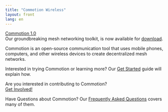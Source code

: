 ```yaml
---
title: "Commotion Wireless"
layout: front
lang: en
---
```

 <div class="reveal">
  <div class="slides">
   <section data-autoslide="7000">
     <a href="/blog/commotion-router-v1-release-notes">Commotion 1.0</a><br />
Our groundbreaking mesh networking toolkit, is now available for <a href="/download/routers">download</a>.
   </section>
   <section data-autoslide="7000">
	<p>Commotion is an open-source communication tool that uses mobile phones, computers, and other wireless devices to create decentralized mesh networks.</p>
   </section>
   <section data-autoslide="7000">
Interested in trying Commotion or learning more?  Our <a href="/docs/get-started">Get Started</a> guide will explain how. 
   </section>
   <section data-autoslide="7000">
	<p>Are you interested in contributing to Commotion?<br /><a href="/docs/get-involved">Get Involved!</a></p>
   </section>
   <section data-autoslide="7000">
	<p>Have Questions about Commotion? Our <a href="/about/faq">Frequently Asked Questions</a> covers many of them.</p>
   </section>
  </div>
 </div>
